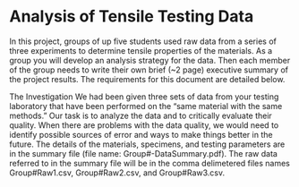 # Analysis of Tensile Testing Data

In this project, groups of up five students used raw data from a series of three experiments to determine tensile properties of the materials. As a group you will develop an analysis strategy for the data. Then each member of the group needs to write their own brief (~2 page) executive summary of the project results. The requirements for this document are detailed below.

The Investigation
We had been given three sets of data from your testing laboratory that have been performed on the “same material with the same methods.” Our task is to analyze the data and to critically evaluate their quality. When there are problems with the data quality, we would need to identify possible sources of error and ways to make things better in the future. The details of the materials, specimens, and testing parameters are in the summary file (file name: Group#-DataSummary.pdf). The raw data referred to in the summary file will be in the comma delimetered files names Group#Raw1.csv, Group#Raw2.csv, and Group#Raw3.csv.
